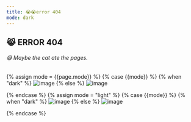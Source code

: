 ```yaml
---
title: 😭😭error 404
mode: dark
---
```

## 😹 ERROR 404
###### 😅 Maybe the cat ate the pages.
{% assign mode = {{page.mode}} %}
{% case {{mode}} %}
  {% when "dark" %}
![image](https://ronitrojasara.github.io/404.jpg)
  {% else %}
![image](https://ronitrojasara.github.io/404.svg)

{% endcase %}
{% assign mode = "light" %}
{% case {{mode}} %}
  {% when "dark" %}
![image](https://ronitrojasara.github.io/404.jpg)
  {% else %}
![image](https://ronitrojasara.github.io/404.svg)

{% endcase %}



